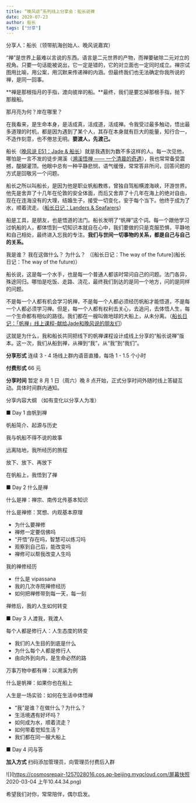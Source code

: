 ```yaml
---
title: “晚风说”系列线上分享会：船长说禅
date: 2020-07-23
author: 船长
tags: ["分享"]
---
```


分享人：船长（领带航海创始人、晚风说嘉宾）

<!--more-->

“禅”是世界上最难以言说的东西。语言是二元世界的产物，而禅要破除二元对立的视角。只要一句话能被说出，它一定是错的，它的对立面也一定同时成立。禅宗试图用比喻，用公案，用沉默来传递禅的内涵。但最终我们也无法确定你我所说的禅，是同一回事。

**禅是那根指月的手指，渡向彼岸的船。**最终，我们是要忘掉那根手指，抛下那艘船。

那月亮为何？岸在哪里？

在我看来，是生命本身，是活成真，活成道，活成禅。令我受过最多触动，悟出最多道理的时机，都是因为遇到了某个人，其存在本身就有巨大的能量，知行合一，不造作刻意，也不倦怠无明。**要渡人，先渡己。**

船长（[晚风说 E51：Jade & 船长](http://mp.weixin.qq.com/s?__biz=MzA5Nzk4MDMxMg==&mid=2247485942&idx=1&sn=cf3b150930c1fad9c52d8a6dbca3f764&chksm=9099d301a7ee5a17d6e928e91f477aa5661b93bee54c3b1e49ac9cc9acde08757c3917f52e56&scene=21#wechat_redirect)）就是我遇到为数不多这样的人。每一次见他，哪怕是一言不发的徒步溯溪（[溯溪悟禅 —— 一个清晨的奇遇](http://mp.weixin.qq.com/s?__biz=MzA5Nzk4MDMxMg==&mid=2247485926&idx=1&sn=6f60be231ba5ab1f594d56336278f915&chksm=9099d311a7ee5a07da09322f6ad863df6f05a1f09d295ade1d63be9f44f958bb4c0153104cda&scene=21#wechat_redirect)），我也常常备受震撼，醍醐灌顶。他眼中总有一种平静悲悯，语气缓慢，常常答非所问，回答问题的方式是回敬另一个问题。

船长之所以叫船长，是因为他是职业帆船教练，曾独自驾船横渡海峡，环游世界。他先是舍弃了十几年在伦敦的安全体面，而后又舍弃了十几年在海上的绝对自由，现在在连海没有的大理，结婚生子，接受一切变化，安于每个当下。他终于成为了水，顺着流走。（[船长日记：Landers & Seafarers](http://mp.weixin.qq.com/s?__biz=MzA5MDcyNjE1OQ==&mid=2650363612&idx=1&sn=461d656e8c3e4fbf0acb4f58c052463f&chksm=880abcbcbf7d35aa88e37f4795f200f332e3defb2edaf9df4c65bd1ebd21b325bf14b683efa9&scene=21#wechat_redirect)）

船是工具，是朋友，也是悟道的法门。船长发明了“帆禅”这个词。每一个跟他学习过帆船的人，都体悟到一切知识本就自在心中，我们要做的只是克服恐惧，平静地和自己相处，最终进入忘我的专注。**我们与世间一切事物的关系，都是自己与自己的关系。**

我是谁？
我在这做什么？
为什么？
（[船长日记：The way of the future](船长日记：The way of the future)）

船长说，这是每一个水手，也是每一个普通人都该时常问自己的问题。法门各异，殊途同归。哪怕是吃饭、走路、浇花，最终我们到达的是同一个地方，问的是同样的问题。

不是每一个人都有机会学习帆禅，不是每一个人都必须经历帆船才能悟道，不是每一个人都必须学习禅。但是，每一个人都有权利去关心，去追问，去体悟人生，每一个生命都有相似的路径。我们都在一艘叫做地球的大船上，从未分离。（[船长日记：「帆禅」线上课程-献给Jade和晚风说的朋友们](http://mp.weixin.qq.com/s?__biz=MzA5MDcyNjE1OQ==&mid=2650363617&idx=1&sn=017a3b4d19ae10f54fc8ea1fb55a26f8&chksm=880abc81bf7d35972094dd6737d7654f1e2d9a40ddd0ee83302f632fa53a1a5be1d4f8451390&scene=21#wechat_redirect)）

这就是为什么，我和船长共同把线下的帆禅课程设计成线上分享的“船长说禅”版本。这一次，我们从船到禅，从禅到“我”，从“我”到“我们”。

**分享形式**   连续 3 - 4 场线上群内语音直播，每场 1 - 1.5 个小时

**付费形式**   66 元

**分享时间**   暂定 8 月 1 日（周六）晚 8 点开始，正式分享时间外随时线上答疑互动。具体时间群内通知。

分享内容大纲 （如有变化以分享人为准）

■ Day 1  由帆到禅

帆船简介、起源与历史

我与帆船不得不说的故事

远离陆地，我所经历的旅程

放下、放下、再放下

在帆船上，我悟到了禅

■ Day 2  什么是禅

什么是禅：禅宗、南传北传基本知识

什么是禅修：冥想、内观基本原理
- 为什么要禅修
- 禅修一定要信佛吗
- “开悟”存在吗，智慧可以练习吗
- 观察到自己后，能改变吗
- 禅修可以帮我改变人生吗

我的禅修经历
- 什么是 vipassana 
- 我的几次寺院禅修经历
- 如何把禅修带到每一天，每一刻

禅修后，我的人生如何转变

■ Day 3  人渡我，我渡人

每个人都是修行人：人生态度的转变
- 我们的人生目的到底是什么
- 为什么每个人都是修行人
- 由向外到向内，是生命必然的路

万事万物中都有禅：以溯溪为例

什么是帆禅：如果你也在船上

人生是一场实验：如何在生活中体悟禅
- “我”是谁？在做什么？为什么？
- 生活境遇有好坏吗？
- 如何成为水，顺着流走？
- 如何带着觉知生活？
- 我们都在同一艘大船上

■ Day 4   问与答

**加入方式**   扫码添加管理员，向管理员付费后入群

![](https://cosmosrepair-1257028016.cos.ap-beijing.myqcloud.com/屏幕快照 2020-03-04 上午10.44.34.png)

希望我们对你，常常陪伴，偶尔启发。